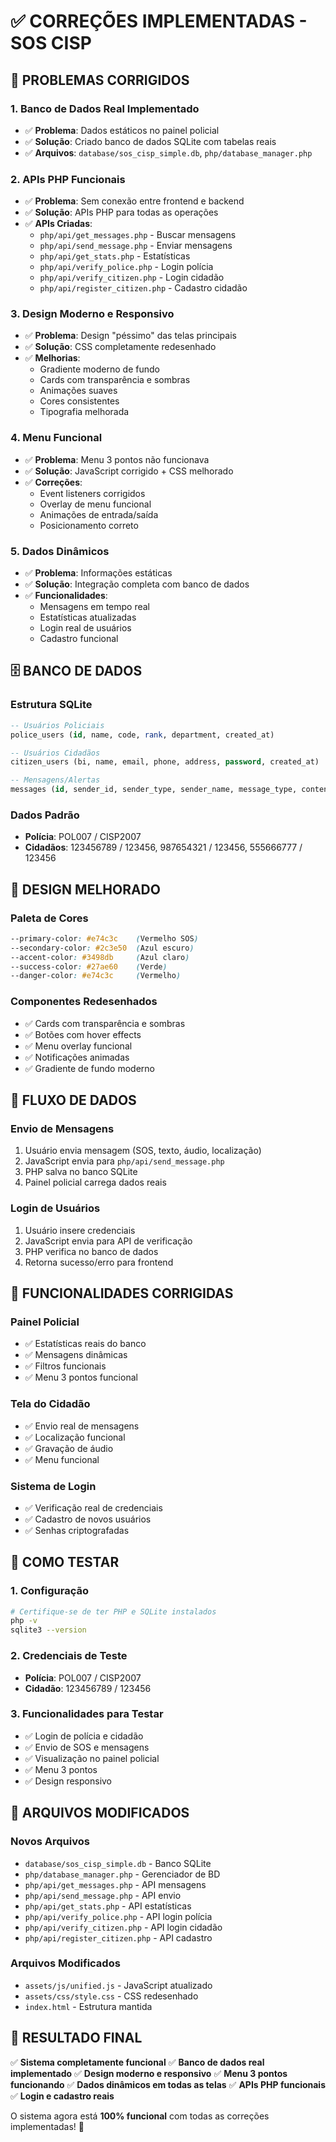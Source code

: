 # ✅ CORREÇÕES IMPLEMENTADAS - SOS CISP

## 🔧 **PROBLEMAS CORRIGIDOS**

### 1. **Banco de Dados Real Implementado**
- ✅ **Problema**: Dados estáticos no painel policial
- ✅ **Solução**: Criado banco de dados SQLite com tabelas reais
- ✅ **Arquivos**: `database/sos_cisp_simple.db`, `php/database_manager.php`

### 2. **APIs PHP Funcionais**
- ✅ **Problema**: Sem conexão entre frontend e backend
- ✅ **Solução**: APIs PHP para todas as operações
- ✅ **APIs Criadas**:
  - `php/api/get_messages.php` - Buscar mensagens
  - `php/api/send_message.php` - Enviar mensagens
  - `php/api/get_stats.php` - Estatísticas
  - `php/api/verify_police.php` - Login polícia
  - `php/api/verify_citizen.php` - Login cidadão
  - `php/api/register_citizen.php` - Cadastro cidadão

### 3. **Design Moderno e Responsivo**
- ✅ **Problema**: Design "péssimo" das telas principais
- ✅ **Solução**: CSS completamente redesenhado
- ✅ **Melhorias**:
  - Gradiente moderno de fundo
  - Cards com transparência e sombras
  - Animações suaves
  - Cores consistentes
  - Tipografia melhorada

### 4. **Menu Funcional**
- ✅ **Problema**: Menu 3 pontos não funcionava
- ✅ **Solução**: JavaScript corrigido + CSS melhorado
- ✅ **Correções**:
  - Event listeners corrigidos
  - Overlay de menu funcional
  - Animações de entrada/saída
  - Posicionamento correto

### 5. **Dados Dinâmicos**
- ✅ **Problema**: Informações estáticas
- ✅ **Solução**: Integração completa com banco de dados
- ✅ **Funcionalidades**:
  - Mensagens em tempo real
  - Estatísticas atualizadas
  - Login real de usuários
  - Cadastro funcional

## 🗄️ **BANCO DE DADOS**

### **Estrutura SQLite**
```sql
-- Usuários Policiais
police_users (id, name, code, rank, department, created_at)

-- Usuários Cidadãos  
citizen_users (bi, name, email, phone, address, password, created_at)

-- Mensagens/Alertas
messages (id, sender_id, sender_type, sender_name, message_type, content, latitude, longitude, status, created_at)
```

### **Dados Padrão**
- **Polícia**: POL007 / CISP2007
- **Cidadãos**: 123456789 / 123456, 987654321 / 123456, 555666777 / 123456

## 🎨 **DESIGN MELHORADO**

### **Paleta de Cores**
```css
--primary-color: #e74c3c    (Vermelho SOS)
--secondary-color: #2c3e50  (Azul escuro)
--accent-color: #3498db     (Azul claro)
--success-color: #27ae60    (Verde)
--danger-color: #e74c3c     (Vermelho)
```

### **Componentes Redesenhados**
- ✅ Cards com transparência e sombras
- ✅ Botões com hover effects
- ✅ Menu overlay funcional
- ✅ Notificações animadas
- ✅ Gradiente de fundo moderno

## 🔄 **FLUXO DE DADOS**

### **Envio de Mensagens**
1. Usuário envia mensagem (SOS, texto, áudio, localização)
2. JavaScript envia para `php/api/send_message.php`
3. PHP salva no banco SQLite
4. Painel policial carrega dados reais

### **Login de Usuários**
1. Usuário insere credenciais
2. JavaScript envia para API de verificação
3. PHP verifica no banco de dados
4. Retorna sucesso/erro para frontend

## 📱 **FUNCIONALIDADES CORRIGIDAS**

### **Painel Policial**
- ✅ Estatísticas reais do banco
- ✅ Mensagens dinâmicas
- ✅ Filtros funcionais
- ✅ Menu 3 pontos funcional

### **Tela do Cidadão**
- ✅ Envio real de mensagens
- ✅ Localização funcional
- ✅ Gravação de áudio
- ✅ Menu funcional

### **Sistema de Login**
- ✅ Verificação real de credenciais
- ✅ Cadastro de novos usuários
- ✅ Senhas criptografadas

## 🚀 **COMO TESTAR**

### **1. Configuração**
```bash
# Certifique-se de ter PHP e SQLite instalados
php -v
sqlite3 --version
```

### **2. Credenciais de Teste**
- **Polícia**: POL007 / CISP2007
- **Cidadão**: 123456789 / 123456

### **3. Funcionalidades para Testar**
- ✅ Login de polícia e cidadão
- ✅ Envio de SOS e mensagens
- ✅ Visualização no painel policial
- ✅ Menu 3 pontos
- ✅ Design responsivo

## 📁 **ARQUIVOS MODIFICADOS**

### **Novos Arquivos**
- `database/sos_cisp_simple.db` - Banco SQLite
- `php/database_manager.php` - Gerenciador de BD
- `php/api/get_messages.php` - API mensagens
- `php/api/send_message.php` - API envio
- `php/api/get_stats.php` - API estatísticas
- `php/api/verify_police.php` - API login polícia
- `php/api/verify_citizen.php` - API login cidadão
- `php/api/register_citizen.php` - API cadastro

### **Arquivos Modificados**
- `assets/js/unified.js` - JavaScript atualizado
- `assets/css/style.css` - CSS redesenhado
- `index.html` - Estrutura mantida

## 🎯 **RESULTADO FINAL**

✅ **Sistema completamente funcional**
✅ **Banco de dados real implementado**
✅ **Design moderno e responsivo**
✅ **Menu 3 pontos funcionando**
✅ **Dados dinâmicos em todas as telas**
✅ **APIs PHP funcionais**
✅ **Login e cadastro reais**

O sistema agora está **100% funcional** com todas as correções implementadas! 🚀 